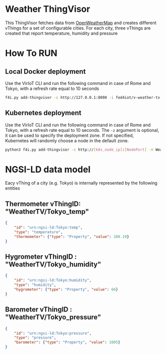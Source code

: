 # Weather ThingVisor

This ThingVisor fetches  data from [OpenWeatherMap](openweathermap.org) and creates different vThings for a set of configurable cities. For each city, three vThings are created that report temperature, humidity and pressure

# How To RUN

## Local Docker deployment

Use the VirIoT CLI and run the following command in case of Rome and Tokyo, with a refresh rate equal to 10 seconds  

```bash
f4i.py add-thingvisor -c http://127.0.0.1:8090 -i fed4iot/v-weather-tv:2.2 -n WeatherTV -d "Weather ThingVisor fetching data from open weather" -p "{'cities':['Rome', 'Tokyo'], 'rate':'10'}"
```

## Kubernetes deployment

Use the VirIoT CLI and run the following command in case of Rome and Tokyo, with a refresh rate equal to 10 seconds.
The `-z` argument is optional, it can be used to specify the deployment zone. If not specified,   
Kubernetes will randomly choose a node in the default zone.

```bash
python3 f4i.py add-thingvisor -c http://[k8s_node_ip]:[NodePort] -n WeatherTV -d "Weather ThingVisor fetching data from open weather" -p '{"cities":["Rome", "Tokyo"], "rate":10}' -y "../yaml/thingVisor-weather.yaml" -z Japan  
```


# NGSI-LD data model

Eacy vThing of a city (e.g. Tokyo) is internally represented by the following entities

## Thermometer vThingID: "WeatherTV/Tokyo_temp"

```json
{
    "id": "urn:ngsi-ld:Tokyo:temp",
    "type": "temperature",
    "thermometer": {"type": "Property", "value": 288.19}
}
```

## Hygrometer vThingID : "WeatherTV/Tokyo_humidity"

```json
{
    "id": "urn:ngsi-ld:Tokyo:humidity",
    "type": "humidity",
    "hygrometer": {"type": "Property", "value": 66}
}
```

## Barometer vThingID : "WeatherTV/Tokyo_pressure"

```json
{
    "id": "urn:ngsi-ld:Tokyo:pressure",
    "type": "pressure",
    "barometer": {"type": "Property", "value": 1005}
}
```
